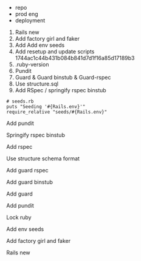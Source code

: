 - repo
- prod eng
- deployment

1. Rails new
2. Add factory girl and faker
3. Add Add env seeds
4. Add resetup and update scripts
1744ac1c44b431b084b841d7d1f16a85d17189b3
5. .ruby-version
6. Pundit
7. Guard & Guard binstub & Guard-rspec
8. Use structure.sql
9. Add RSpec / springify rspec binstub



```
# seeds.rb
puts "Seeding '#{Rails.env}'"
require_relative "seeds/#{Rails.env}"
```

Add pundit

Springify rspec binstub

Add rspec

Use structure schema format

Add guard rspec

Add guard binstub

Add guard

Add pundit

Lock ruby

Add env seeds

Add factory girl and faker

Rails new
